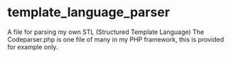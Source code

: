 # template_language_parser
A file for parsing my own STL (Structured Template Language)
The Codeparser.php is one file of many in my PHP framework, this is provided for example only.

